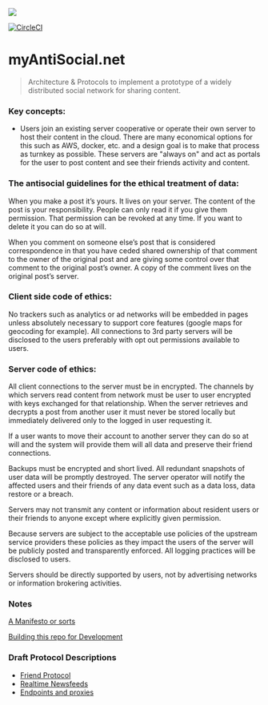 ![](https://raw.githubusercontent.com/antiSocialNet/antiSocial/master/assets/octocloud/logo.svg)

[![CircleCI](https://circleci.com/gh/mediapolis/digitopia-social.svg?style=svg&circle-token=49210d6a4129ef34759580c5288383f49f57528b)](https://circleci.com/gh/mediapolis/digitopia-social)

# myAntiSocial.net

> Architecture & Protocols to implement a prototype of a widely distributed social network for sharing content.

### Key concepts:

- Users join an existing server cooperative or operate their own server to host their content in the cloud. There are many economical options for this such as AWS, docker, etc. and a design goal is to make that process as turnkey as possible. These servers are "always on" and act as portals for the user to post content and see their friends activity and content.

### The antisocial guidelines for the ethical treatment of data:
When you make a post it’s yours. It lives on your server. The content of the post is your responsibility. People can only read it if you give them permission. That permission can be revoked at any time. If you want to delete it you can do so at will.

When you comment on someone else’s post that is considered correspondence in that you have ceded shared ownership of that comment to the owner of the original post and are giving some control over that comment to the original post’s owner. A copy of the comment lives on the original post’s server.

### Client side code of ethics:
No trackers such as analytics or ad networks will be embedded in pages unless absolutely necessary to support core features (google maps for geocoding for example). All connections to 3rd party servers will be disclosed to the users preferably with opt out permissions available to users.

### Server code of ethics:
All client connections to the server must be in encrypted. The channels by which servers read content from network must be user to user encrypted with keys exchanged for that relationship. When the server retrieves and decrypts a post from another user it must never be stored locally but immediately delivered only to the logged in user requesting it.

If a user wants to move their account to another server they can do so at will and the system will provide them will all data and preserve their friend connections.

Backups must be encrypted and short lived. All redundant snapshots of user data will be promptly destroyed. The server operator will notify the affected users and their friends of any data event such as a data loss, data restore or a breach.

Servers may not transmit any content or information about resident users or their friends to anyone except where explicitly given permission.

Because servers are subject to the acceptable use policies of the upstream service providers these policies as they impact the users of the server will be publicly posted and transparently enforced. All logging practices will be disclosed to users.

Servers should be directly supported by users, not by advertising networks or information brokering activities.

### Notes

[A Manifesto or sorts](https://github.com/antiSocialNet/antiSocial/blob/master/notes/manifesto.md)

[Building this repo for Development](https://github.com/antiSocialNet/antiSocial/blob/master/notes/development.md)

### Draft Protocol Descriptions
* [Friend Protocol ](https://github.com/antiSocialNet/antiSocial/blob/master/notes/friends.md)
* [Realtime Newsfeeds](https://github.com/antiSocialNet/antiSocial/blob/master/notes/pushfeeds.md)
* [Endpoints and proxies](https://github.com/antiSocialNet/antiSocial/blob/master/notes/reverse-proxy.md)

